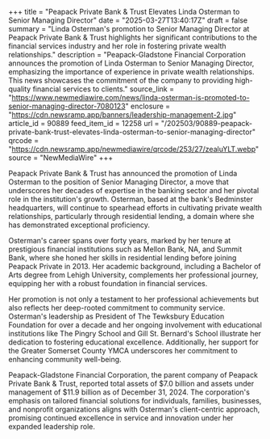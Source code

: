 +++
title = "Peapack Private Bank & Trust Elevates Linda Osterman to Senior Managing Director"
date = "2025-03-27T13:40:17Z"
draft = false
summary = "Linda Osterman's promotion to Senior Managing Director at Peapack Private Bank & Trust highlights her significant contributions to the financial services industry and her role in fostering private wealth relationships."
description = "Peapack-Gladstone Financial Corporation announces the promotion of Linda Osterman to Senior Managing Director, emphasizing the importance of experience in private wealth relationships. This news showcases the commitment of the company to providing high-quality financial services to clients."
source_link = "https://www.newmediawire.com/news/linda-osterman-is-promoted-to-senior-managing-director-7080123"
enclosure = "https://cdn.newsramp.app/banners/leadership-management-2.jpg"
article_id = 90889
feed_item_id = 12258
url = "/202503/90889-peapack-private-bank-trust-elevates-linda-osterman-to-senior-managing-director"
qrcode = "https://cdn.newsramp.app/newmediawire/qrcode/253/27/zealuYLT.webp"
source = "NewMediaWire"
+++

<p>Peapack Private Bank & Trust has announced the promotion of Linda Osterman to the position of Senior Managing Director, a move that underscores her decades of expertise in the banking sector and her pivotal role in the institution's growth. Osterman, based at the bank's Bedminster headquarters, will continue to spearhead efforts in cultivating private wealth relationships, particularly through residential lending, a domain where she has demonstrated exceptional proficiency.</p><p>Osterman's career spans over forty years, marked by her tenure at prestigious financial institutions such as Mellon Bank, NA, and Summit Bank, where she honed her skills in residential lending before joining Peapack Private in 2013. Her academic background, including a Bachelor of Arts degree from Lehigh University, complements her professional journey, equipping her with a robust foundation in financial services.</p><p>Her promotion is not only a testament to her professional achievements but also reflects her deep-rooted commitment to community service. Osterman's leadership as President of The Tewksbury Education Foundation for over a decade and her ongoing involvement with educational institutions like The Pingry School and Gill St. Bernard's School illustrate her dedication to fostering educational excellence. Additionally, her support for the Greater Somerset County YMCA underscores her commitment to enhancing community well-being.</p><p>Peapack-Gladstone Financial Corporation, the parent company of Peapack Private Bank & Trust, reported total assets of $7.0 billion and assets under management of $11.9 billion as of December 31, 2024. The corporation's emphasis on tailored financial solutions for individuals, families, businesses, and nonprofit organizations aligns with Osterman's client-centric approach, promising continued excellence in service and innovation under her expanded leadership role.</p>
